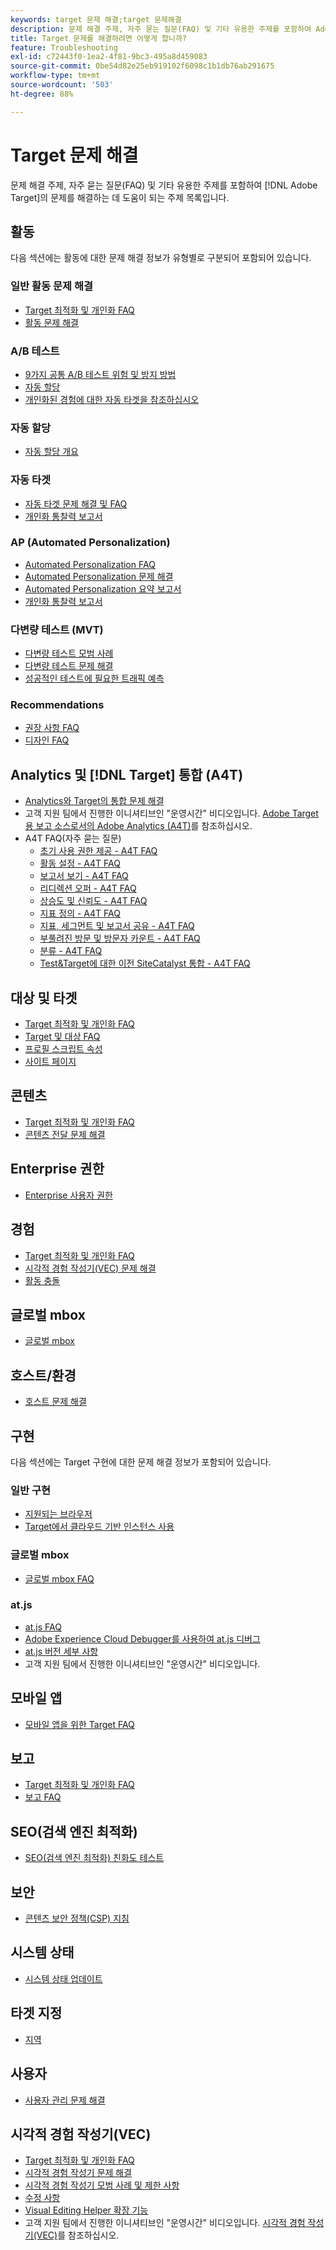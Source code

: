 ```yaml
---
keywords: target 문제 해결;target 문제해결
description: 문제 해결 주제, 자주 묻는 질문(FAQ) 및 기타 유용한 주제를 포함하여 Adobe Target의 문제를 해결하는 데 도움이 되는 주제 목록을 검토하십시오.
title: Target 문제를 해결하려면 어떻게 합니까?
feature: Troubleshooting
exl-id: c72443f0-1ea2-4f81-9bc3-495a8d459083
source-git-commit: 0be54d82e25eb919102f6098c1b1db76ab291675
workflow-type: tm+mt
source-wordcount: '503'
ht-degree: 88%

---
```


# Target 문제 해결

문제 해결 주제, 자주 묻는 질문(FAQ) 및 기타 유용한 주제를 포함하여 [!DNL Adobe Target]의 문제를 해결하는 데 도움이 되는 주제 목록입니다.

## 활동

다음 섹션에는 활동에 대한 문제 해결 정보가 유형별로 구분되어 포함되어 있습니다.

### 일반 활동 문제 해결

* [Target 최적화 및 개인화 FAQ](/help/main/c-intro/cmp-target-standard-cheatsheet.md)
* [활동 문제 해결](/help/main/c-activities/c-troubleshooting-activities/troubleshooting-activities.md)

### A/B 테스트

* [9가지 공통 A/B 테스트 위험 및 방지 방법](/help/main/c-activities/t-test-ab/common-ab-testing-pitfalls.md)
* [자동 할당](/help/main/c-activities/automated-traffic-allocation/automated-traffic-allocation.md)
* [개인화된 경험에 대한 자동 타겟을 참조하십시오](/help/main/c-activities/auto-target/auto-target-to-optimize.md)

### 자동 할당

* [자동 할당 개요](/help/main/c-activities/automated-traffic-allocation/automated-traffic-allocation.md#section_0E72C1D72DE74F589F965D4B1763E5C3)

### 자동 타겟

* [자동 타겟 문제 해결 및 FAQ](/help/main/c-activities/auto-target/auto-target-troubleshooting-faqs.md)
* [개인화 통찰력 보고서](/help/main/c-reports/c-personalization-insights-reports/personalization-insights-reports.md)

### AP (Automated Personalization)

* [Automated Personalization FAQ](/help/main/c-activities/t-automated-personalization/automated-personalization-faq.md)
* [Automated Personalization 문제 해결](/help/main/c-activities/t-automated-personalization/ap-trouble.md)
* [Automated Personalization 요약 보고서](/help/main/c-reports/personalization-reports/reports-ap.md)
* [개인화 통찰력 보고서](/help/main/c-reports/c-personalization-insights-reports/personalization-insights-reports.md)

### 다변량 테스트 (MVT)

* [다변량 테스트 모범 사례](/help/main/c-activities/c-multivariate-testing/best-practices.md)
* [다변량 테스트 문제 해결](/help/main/c-activities/c-multivariate-testing/best-practices.md)
* [성공적인 테스트에 필요한 트래픽 예측](/help/main/c-activities/c-multivariate-testing/t-create-multivariate-test/traffic-estimator.md)

### Recommendations

* [권장 사항 FAQ](/help/main/c-recommendations/c-recommendations-faq/recommendations-faq.md)
* [디자인 FAQ](/help/main/c-recommendations/c-design-overview/template-faq.md)

## Analytics 및 [!DNL Target] 통합 (A4T)

* [Analytics와 Target의 통합 문제 해결](/help/main/c-integrating-target-with-mac/a4t/c-a4t-troubleshooting/a4t-troubleshooting.md)
* 고객 지원 팀에서 진행한 이니셔티브인 &quot;운영시간&quot; 비디오입니다. [Adobe Target용 보고 소스로서의 Adobe Analytics (A4T)](/help/main/c-integrating-target-with-mac/a4t/a4t.md)를 참조하십시오.
* A4T FAQ(자주 묻는 질문)
   * [초기 사용 권한 제공 - A4T FAQ](/help/main/c-integrating-target-with-mac/a4t/r-a4t-faq/a4t-faq-initial-provisioning.md)
   * [활동 설정 - A4T FAQ](/help/main/c-integrating-target-with-mac/a4t/r-a4t-faq/a4t-faq-activity-setup.md)
   * [보고서 보기 - A4T FAQ](/help/main/c-integrating-target-with-mac/a4t/r-a4t-faq/a4t-faq-viewing-reports.md)
   * [리디렉션 오퍼 - A4T FAQ](/help/main/c-integrating-target-with-mac/a4t/r-a4t-faq/a4t-faq-redirect-offers.md)
   * [상승도 및 신뢰도 - A4T FAQ](/help/main/c-integrating-target-with-mac/a4t/r-a4t-faq/a4t-faq-lift-and-confidence.md)
   * [지표 정의 - A4T FAQ](/help/main/c-integrating-target-with-mac/a4t/r-a4t-faq/a4t-faq-metric-definition.md)
   * [지표, 세그먼트 및 보고서 공유 - A4T FAQ](/help/main/c-target/c-troubleshooting-targets-and-audiences/a4t-faq-sharing-metrics-audiences-reports.md)
   * [부풀려진 방문 및 방문자 카운트 - A4T FAQ](/help/main/c-integrating-target-with-mac/a4t/r-a4t-faq/a4t-faq-inflated-visit-and-visitor-counts.md)
   * [분류 - A4T FAQ](/help/main/c-integrating-target-with-mac/a4t/r-a4t-faq/a4t-faq-classifications.md)
   * [Test&amp;Target에 대한 이전 SiteCatalyst 통합 - A4T FAQ](/help/main/c-integrating-target-with-mac/a4t/r-a4t-faq/a4t-faq-old-integration.md)

## 대상 및 타겟

* [Target 최적화 및 개인화 FAQ](/help/main/c-intro/cmp-target-standard-cheatsheet.md)
* [Target 및 대상 FAQ](/help/main/c-target/c-troubleshooting-targets-and-audiences/troubleshooting-targets-and-audiences.md)
* [프로필 스크립트 속성](/help/main/c-target/c-visitor-profile/profile-parameters.md)
* [사이트 페이지](/help/main/c-target/c-audiences/c-target-rules/site-pages.md)

## 콘텐츠

* [Target 최적화 및 개인화 FAQ](/help/main/c-intro/cmp-target-standard-cheatsheet.md)
* [콘텐츠 전달 문제 해결](/help/main/c-activities/c-troubleshooting-activities/content-trouble.md)

## Enterprise 권한

* [Enterprise 사용자 권한](/help/main/administrating-target/c-user-management/property-channel/property-channel.md)

## 경험

* [Target 최적화 및 개인화 FAQ](/help/main/c-intro/cmp-target-standard-cheatsheet.md)
* [시각적 경험 작성기(VEC) 문제 해결](/help/main/c-experiences/c-visual-experience-composer/r-troubleshoot-composer/troubleshoot-composer.md)
* [활동 충돌](/help/main/c-experiences/c-visual-experience-composer/activity-collisions.md)

## 글로벌 mbox

* [글로벌 mbox](https://developer.adobe.com/target/implement/client-side/atjs/global-mbox/global-mbox-faq/)

## 호스트/환경

* [호스트 문제 해결](/help/main/administrating-target/hosts.md)

## 구현

다음 섹션에는 Target 구현에 대한 문제 해결 정보가 포함되어 있습니다.

### 일반 구현

* [지원되는 브라우저](https://developer.adobe.com/target/before-implement/supported-browsers/)
* [Target에서 클라우드 기반 인스턴스 사용](https://developer.adobe.com/target/implement/client-side/target-debugging-atjs/targeting-using-cloud-based-instances/)

### 글로벌 mbox

* [글로벌 mbox FAQ](https://developer.adobe.com/target/implement/client-side/atjs/global-mbox/global-mbox-faq/)

### at.js

* [at.js FAQ](https://developer.adobe.com/target/implement/client-side/atjs/target-atjs-faq/target-atjs-faq/)
* [Adobe Experience Cloud Debugger를 사용하여 at.js 디버그](https://developer.adobe.com/target/implement/client-side/target-debugging-atjs/target-debugging-atjs/)
* [at.js 버전 세부 사항](https://developer.adobe.com/target/implement/client-side/atjs/target-atjs-versions/)
* 고객 지원 팀에서 진행한 이니셔티브인 &quot;운영시간&quot; 비디오입니다.

## 모바일 앱

* [모바일 앱을 위한 Target FAQ](https://developer.adobe.com/target/implement/mobile/mobile-faq/)

## 보고

* [Target 최적화 및 개인화 FAQ](/help/main/c-intro/cmp-target-standard-cheatsheet.md)
* [보고 FAQ](/help/main/c-reports/reporting-frequently-asked-questions.md)

## SEO(검색 엔진 최적화)

* [SEO(검색 엔진 최적화) 친화도 테스트](https://developer.adobe.com/target/implement/client-side/atjs/how-atjs-works/how-atjs-works/)

## 보안

* [콘텐츠 보안 정책(CSP) 지침](https://developer.adobe.com/target/before-implement/privacy/content-security-policy/)

## 시스템 상태

* [시스템 상태 업데이트](/help/main/r-release-notes/system-status-updates.md)

## 타겟 지정

* [지역](/help/main/c-target/c-audiences/c-target-rules/geo.md)

## 사용자

* [사용자 관리 문제 해결](/help/main/administrating-target/c-user-management/c-user-management/troubleshooting-user-management.md)

## 시각적 경험 작성기(VEC)

* [Target 최적화 및 개인화 FAQ](/help/main/c-intro/cmp-target-standard-cheatsheet.md)
* [시각적 경험 작성기 문제 해결](/help/main/c-experiences/c-visual-experience-composer/r-troubleshoot-composer/troubleshoot-composer.md)
* [시각적 경험 작성기 모범 사례 및 제한 사항](/help/main/c-experiences/c-visual-experience-composer/experience-composer-best-practices.md)
* [수정 사항](/help/main/c-experiences/c-visual-experience-composer/c-vec-code-editor/vec-code-editor.md)
* [Visual Editing Helper 확장 기능](/help/main/c-experiences/c-visual-experience-composer/r-troubleshoot-composer/visual-editing-helper-extension.md)
* 고객 지원 팀에서 진행한 이니셔티브인 &quot;운영시간&quot; 비디오입니다. [시각적 경험 작성기(VEC)](/help/main/c-experiences/c-visual-experience-composer/visual-experience-composer.md)를 참조하십시오.

